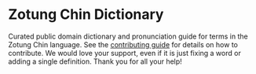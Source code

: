 
# Zotung Chin Dictionary

Curated public domain dictionary and pronunciation guide for terms in the Zotung Chin language. See the [contributing guide](https://github.com/drumworkteam/term/blob/make/.github/contributing.md) for details on how to contribute. We would love your support, even if it is just fixing a word or adding a single definition. Thank you for all your help!